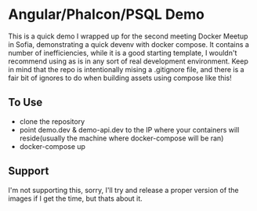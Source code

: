 # Angular/Phalcon/PSQL Demo

This is a quick demo I wrapped up for the second meeting Docker Meetup in Sofia, demonstrating a quick devenv with docker compose.
It contains a number of inefficiencies, while it is a good starting template, I wouldn't recommend using as is
in any sort of real development environment. Keep in mind that the repo is intentionally mising a .gitignore file,
and there is a fair bit of ignores to do when building assets using compose like this!

## To Use

* clone the repository
* point demo.dev & demo-api.dev to the IP where your containers will reside(usually the machine where docker-compose will be ran)
* docker-compose up


## Support

I'm not supporting this, sorry, I'll try and release a proper version of the images if I get the time, but thats about it.

